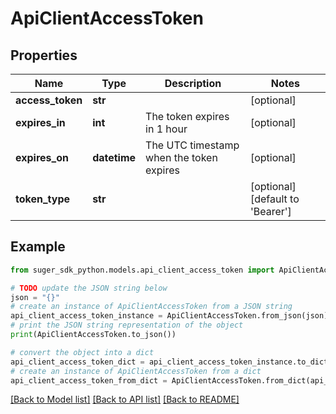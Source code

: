# ApiClientAccessToken


## Properties

Name | Type | Description | Notes
------------ | ------------- | ------------- | -------------
**access_token** | **str** |  | [optional] 
**expires_in** | **int** | The token expires in 1 hour | [optional] 
**expires_on** | **datetime** | The UTC timestamp when the token expires | [optional] 
**token_type** | **str** |  | [optional] [default to 'Bearer']

## Example

```python
from suger_sdk_python.models.api_client_access_token import ApiClientAccessToken

# TODO update the JSON string below
json = "{}"
# create an instance of ApiClientAccessToken from a JSON string
api_client_access_token_instance = ApiClientAccessToken.from_json(json)
# print the JSON string representation of the object
print(ApiClientAccessToken.to_json())

# convert the object into a dict
api_client_access_token_dict = api_client_access_token_instance.to_dict()
# create an instance of ApiClientAccessToken from a dict
api_client_access_token_from_dict = ApiClientAccessToken.from_dict(api_client_access_token_dict)
```
[[Back to Model list]](../README.md#documentation-for-models) [[Back to API list]](../README.md#documentation-for-api-endpoints) [[Back to README]](../README.md)


